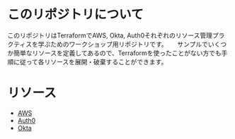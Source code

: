 # このリポジトリについて

このリポジトリはTerraformでAWS, Okta, Auth0それぞれのリソース管理プラクティスを学ぶためのワークショップ用リポジトリです。 　
サンプルでいくつか簡単なリソースを定義してあるので、Terraformを使ったことがない方でも手順に従って各リソースを展開・破棄することができます。  

# リソース

- [AWS](./aws)
- [Auth0](./auth0)
- [Okta](./okta)
